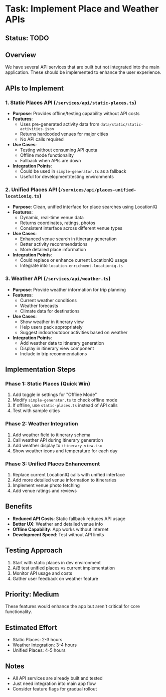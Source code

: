 # Task: Implement Place and Weather APIs

## Status: TODO

## Overview
We have several API services that are built but not integrated into the main application. These should be implemented to enhance the user experience.

## APIs to Implement

### 1. Static Places API (`/services/api/static-places.ts`)
- **Purpose**: Provides offline/testing capability without API costs
- **Features**:
  - Uses pre-generated activity data from `data/static/static-activities.json`
  - Returns hardcoded venues for major cities
  - No API calls required
- **Use Cases**:
  - Testing without consuming API quota
  - Offline mode functionality
  - Fallback when APIs are down
- **Integration Points**:
  - Could be used in `simple-generator.ts` as a fallback
  - Useful for development/testing environments

### 2. Unified Places API (`/services/api/places-unified-locationiq.ts`)
- **Purpose**: Clean, unified interface for place searches using LocationIQ
- **Features**:
  - Dynamic, real-time venue data
  - Returns coordinates, ratings, photos
  - Consistent interface across different venue types
- **Use Cases**:
  - Enhanced venue search in itinerary generation
  - Better activity recommendations
  - More detailed place information
- **Integration Points**:
  - Could replace or enhance current LocationIQ usage
  - Integrate into `location-enrichment-locationiq.ts`

### 3. Weather API (`/services/api/weather.ts`)
- **Purpose**: Provide weather information for trip planning
- **Features**:
  - Current weather conditions
  - Weather forecasts
  - Climate data for destinations
- **Use Cases**:
  - Show weather in itinerary view
  - Help users pack appropriately
  - Suggest indoor/outdoor activities based on weather
- **Integration Points**:
  - Add weather data to itinerary generation
  - Display in itinerary view component
  - Include in trip recommendations

## Implementation Steps

### Phase 1: Static Places (Quick Win)
1. Add toggle in settings for "Offline Mode"
2. Modify `simple-generator.ts` to check offline mode
3. If offline, use `static-places.ts` instead of API calls
4. Test with sample cities

### Phase 2: Weather Integration
1. Add weather field to itinerary schema
2. Call weather API during itinerary generation
3. Add weather display to `itinerary-view.tsx`
4. Show weather icons and temperature for each day

### Phase 3: Unified Places Enhancement
1. Replace current LocationIQ calls with unified interface
2. Add more detailed venue information to itineraries
3. Implement venue photo fetching
4. Add venue ratings and reviews

## Benefits
- **Reduced API Costs**: Static fallback reduces API usage
- **Better UX**: Weather and detailed venue info
- **Offline Capability**: App works without internet
- **Development Speed**: Test without API limits

## Testing Approach
1. Start with static places in dev environment
2. A/B test unified places vs current implementation
3. Monitor API usage and costs
4. Gather user feedback on weather feature

## Priority: Medium
These features would enhance the app but aren't critical for core functionality.

## Estimated Effort
- Static Places: 2-3 hours
- Weather Integration: 3-4 hours
- Unified Places: 4-5 hours

## Notes
- All API services are already built and tested
- Just need integration into main app flow
- Consider feature flags for gradual rollout